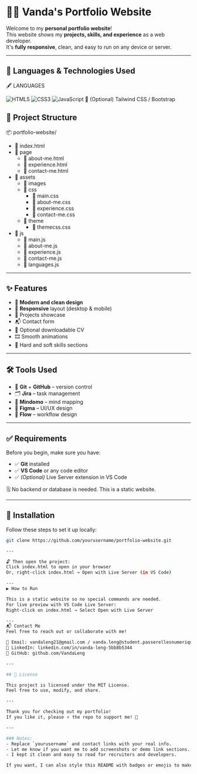 # 👨‍💼 Vanda's Portfolio Website

Welcome to my **personal portfolio website**!  
This website shows my **projects, skills, and experience** as a web developer.  
It's **fully responsive**, clean, and easy to run on any device or server.

---
## 🧰 Languages & Technologies Used

🖋️ LANGUAGES

![HTML5](https://img.shields.io/badge/HTML5-E34F26?style=for-the-badge&logo=html5&logoColor=white)
![CSS3](https://img.shields.io/badge/CSS3-1572B6?style=for-the-badge&logo=css3&logoColor=white)
![JavaScript](https://img.shields.io/badge/JavaScript-F7DF1E?style=for-the-badge&logo=javascript&logoColor=black)
🔸 (Optional) Tailwind CSS / Bootstrap

## 📁 Project Structure

📦 portfolio-website/
- 📄 index.html  
- 📂 page  
  - 📄 about-me.html  
  - 📄 experience.html  
  - 📄 contact-me.html  
- 📂 assets  
  - 📂 images  
  - 📂 css  
    - 📄 main.css  
    - 📄 about-me.css  
    - 📄 experience.css  
    - 📄 contact-me.css  
  - 📂 theme  
    - 📄 themecss.css  
- 📂 js  
  - 📄 main.js  
  - 📄 about-me.js  
  - 📄 experience.js  
  - 📄 contact-me.js  
  - 📄 languages.js  

---

## ✨ Features

- 🎨 **Modern and clean design**
- 📱 **Responsive** layout (desktop & mobile)
- 💼 Projects showcase
- 📬 Contact form
- 📄 Optional downloadable CV
- 🎞️ Smooth animations
- 🧠 Hard and soft skills sections

---

## 🛠️ Tools Used

- 🧰 **Git** + **GitHub** – version control  
- 🗂️ **Jira** – task management  
- 🧠 **Mindomo** – mind mapping  
- 🎨 **Figma** – UI/UX design  
- 🔁 **Flow** – workflow design  

---

## ✅ Requirements

Before you begin, make sure you have:

- ✅ **Git** installed  
- ✅ **VS Code** or any code editor  
- ✅ *(Optional)* Live Server extension in VS Code  

🗒️ No backend or database is needed. This is a static website.

---

## 🚀 Installation

Follow these steps to set it up locally:

```bash
git clone https://github.com/yourusername/portfolio-website.git

---

🔓 Then open the project:
Click index.html to open in your browser
Or, right-click index.html → Open with Live Server (in VS Code)

---
▶️ How to Run

This is a static website so no special commands are needed.
For live preview with VS Code Live Server:
Right-click on index.html → Select Open with Live Server

---
📬 Contact Me
Feel free to reach out or collaborate with me!

📧 Email: vandaleng21@gmail.com / vanda.leng@student.passerellesnumeriques.org
💼 LinkedIn: linkedin.com/in/vanda-leng-5bb8b5344
🐙 GitHub: github.com/VandaLeng

---

## 📄 License

This project is licensed under the MIT License.  
Feel free to use, modify, and share.

---

Thank you for checking out my portfolio!  
If you like it, please ⭐ the repo to support me! 🙏

---

### Notes:
- Replace `yourusername` and contact links with your real info.
- Let me know if you want me to add screenshots or demo link sections.
- I kept it clean and easy to read for recruiters and developers.

If you want, I can also style this README with badges or emojis to make it look cooler. Just say the word!
